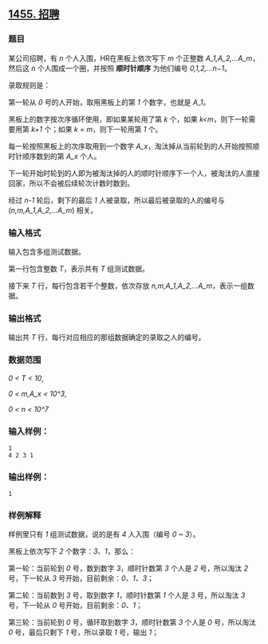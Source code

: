 ## [1455. 招聘](https://www.acwing.com/problem/content/1457/)

### 题目

某公司招聘，有 *n* 个人入围，HR在黑板上依次写下 *m* 个正整数 *A_1,A_2,…A_m*，然后这 *n* 个人围成一个圈，并按照 **顺时针顺序** 为他们编号 *0,1,2,…n−1*。

录取规则是：

第一轮从 *0* 号的人开始，取用黑板上的第 *1* 个数字，也就是 *A_1*。

黑板上的数字按次序循环使用，即如果某轮用了第 *k* 个，如果 *k<m*，则下一轮需要用第 *k+1* 个；如果 *k = m*，则下一轮用第 *1* 个。

每一轮按照黑板上的次序取用到一个数字 *A_x*，淘汰掉从当前轮到的人开始按照顺时针顺序数到的第 *A_x* 个人。

下一轮开始时轮到的人即为被淘汰掉的人的顺时针顺序下一个人，被淘汰的人直接回家，所以不会被后续轮次计数时数到。

经过 *n-1* 轮后，剩下的最后 *1* 人被录取，所以最后被录取的人的编号与 (*n,m,A_1,A_2,…A_m*) 相关。

### 输入格式

输入包含多组测试数据。

第一行包含整数 *T*，表示共有 *T* 组测试数据。

接下来 *T* 行，每行包含若干个整数，依次存放 *n,m,A_1,A_2,…A_m*，表示一组数据。

### 输出格式

输出共 *T* 行，每行对应相应的那组数据确定的录取之人的编号。

### 数据范围

*0 < T < 10*,

*0 < m,A_x < 10^3*,

*0 < n < 10^7*

### 输入样例：

```
1
4 2 3 1
```

### 输出样例：

```
1
```

### 样例解释

样例里只有 *1* 组测试数据，说的是有 *4* 人入围（编号 *0 ~ 3*）。

黑板上依次写下 *2* 个数字：*3、1*，那么：

第一轮：当前轮到 *0* 号，数到数字 *3*，顺时针数第 *3* 个人是 *2* 号，所以淘汰 *2* 号，下一轮从 *3* 号开始，目前剩余：*0、1、3*；

第二轮：当前数到 *3* 号，取到数字 *1*，顺时针数第 *1* 个人是 *3* 号，所以淘汰 *3* 号，下一轮从 *0* 号开始，目前剩余：*0、1*；

第三轮：当前轮到 *0* 号，循环取到数字 *3*，顺时针数第 *3* 个人是 *0* 号，所以淘汰 *0* 号，最后只剩下 *1* 号，所以录取 *1* 号，输出 *1*；
